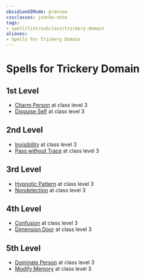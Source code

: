 ```yaml
---
obsidianUIMode: preview
cssclasses: json5e-note
tags:
- spell/list/subclass/trickery-domain
aliases:
- Spells for Trickery Domain
---
```

# Spells for Trickery Domain

## 1st Level

- [Charm Person](/3-Mechanics/CLI/spells/charm-person-xphb.md "XPHB") at class level 3
- [Disguise Self](/3-Mechanics/CLI/spells/disguise-self-xphb.md "XPHB") at class level 3

## 2nd Level

- [Invisibility](/3-Mechanics/CLI/spells/invisibility-xphb.md "XPHB") at class level 3
- [Pass without Trace](/3-Mechanics/CLI/spells/pass-without-trace-xphb.md "XPHB") at class level 3

## 3rd Level

- [Hypnotic Pattern](/3-Mechanics/CLI/spells/hypnotic-pattern-xphb.md "XPHB") at class level 3
- [Nondetection](/3-Mechanics/CLI/spells/nondetection-xphb.md "XPHB") at class level 3

## 4th Level

- [Confusion](/3-Mechanics/CLI/spells/confusion-xphb.md "XPHB") at class level 3
- [Dimension Door](/3-Mechanics/CLI/spells/dimension-door-xphb.md "XPHB") at class level 3

## 5th Level

- [Dominate Person](/3-Mechanics/CLI/spells/dominate-person-xphb.md "XPHB") at class level 3
- [Modify Memory](/3-Mechanics/CLI/spells/modify-memory-xphb.md "XPHB") at class level 3
